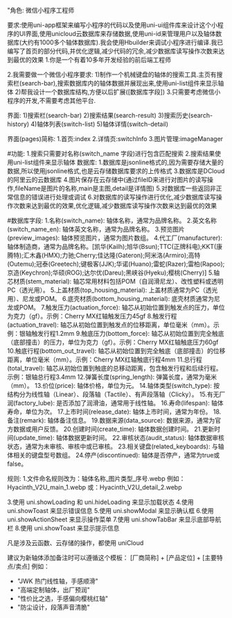 "角色: 微信小程序工程师

要求:使用uni-app框架来编写小程序的代码以及使用uni-ui组件库来设计这个小程序的UI界面,使用unicloud云数据库来存储数据,使用uni-id来管理用户以及轴体数据库(大约有1000多个轴体数据库).我会使用Hbuilder来调试小程序进行编译.我已编写了首页的部分代码,并优化逻辑,减少代码的冗余,减少数据库读写操作次数来达到最优的效果
1.你是一个有着10多年开发经验的前后端工程师

2.我需要做一个微信小程序要求:
1)制作一个机械键盘的轴体的搜索工具.主页有搜索栏(search-bar),搜索数据库内的轴体数据并展现出来,使用uni-list组件来显示轴体
2)帮我设计一个数据库结构,方便以后扩展([数据库字段])
3.只需要考虑微信小程序的开发,不需要考虑其他平台.

界面:
1)搜索栏(search-bar)
2)搜索结果(search-result)
3)搜索历史(search-history)
4)轴体列表(switch-list)
5)轴体详情(switch-detail)

界面(pages)简称:
1.首页:index
2.详情页:switchInfo
3.图片管理:imageManager

#功能:
1.搜索只需要对名称(switch_name 字段)进行包含匹配搜索
2.搜索结果使用uni-list组件来显示轴体
数据库:
1.数据库是jsonline格式的,因为需要存储大量的数据,所以使用jsonline格式,也是云存储数据库要求的上传格式
3.数据库是DCloud的阿里云的云数据库
4.图片保存在云存储中(通过fileID来进行对图片的读写操作,fileName是图片的名称,main是主图,detail是详情图)
5.对数据库一些返回非正常信息的错误进行处理或调试
6.对数据库的读写操作进行优化,减少数据库读写操作次数来达到最优的效果,优化逻辑,减少数据库读写操作次数来达到最优的效果


#数据库字段:
1.名称(switch_name): 轴体名称，通常为品牌名称。
2.英文名称(switch_name_en): 轴体英文名称，通常为品牌名称。
3.预览图片(preview_images): 轴体预览图片，通常为图片数组。
4.代工厂(manufacturer): 轴体制造商，通常为品牌名称。[凯华(Kailh);旭华(Bsun);TTC(正牌科电);KKT(康腾特);汇木鑫(HMX);力驰;Cherry;佳达隆(Gateron);阿米洛(Armiro);高特(Outemu);冠泰(Greetech);键极客(JJK);华诺(Huano);雷蛇(Razer);雷柏(Rapoo);京造(Keychron);华硕(ROG);达尔优(Dareu);黑峡谷(Hyeku);樱桃(Cherry)]
5.轴芯材质(stem_material): 轴芯常用材料包括POM（自润滑尼龙）、改性塑料或透明PC（透光用）。
5.上盖材质(top_housing_material): 上盖材质通常为PC（透光用）、尼龙或POM。
6.底壳材质(bottom_housing_material): 底壳材质通常为尼龙或POM。
7.触发压力(actuation_force): 轴芯从初始位置到触发点的压力，单位为克力（gf）。示例：Cherry MX红轴触发压力45gf
8.触发行程(actuation_travel): 轴芯从初始位置到触发点的位移距离，单位毫米（mm）。示例：银轴触发行程1.2mm
9.触底压力(bottom_force): 轴芯从初始位置到完全触底（底部撞击）的压力，单位为克力（gf）。示例：Cherry MX红轴触底压力60gf
10.触底行程(bottom_out_travel): 轴芯从初始位置到完全触底（底部撞击）的位移距离，单位毫米（mm）。示例：Cherry MX红轴触底行程4mm
11.总行程(total_travel): 轴芯从初始位置到触底的总移动距离，包含触发行程和后续行程。示例：银轴总行程3.4mm
12.弹簧长度(spring_length): 弹簧长度，通常为毫米（mm）。
13.价位(price): 轴体价格，单位为元。
14.轴体类型(switch_type): 按结构分为线性轴（Linear）、段落轴（Tactile）、有声段落轴（Clicky）。
15.有无厂润(factory_lube): 是否添加了润滑油，通常用于线性轴。
16.寿命(lifespan): 轴体寿命，单位为次。
17.上市时间(release_date): 轴体上市时间，通常为年份。
18.备注(remark): 轴体备注信息。
19.数据来源(data_source): 数据来源，通常为官方数据或用户反馈。
20.创建时间(create_time): 轴体数据创建时间。
21.更新时间(update_time): 轴体数据更新时间。
22.审核状态(audit_status): 轴体数据审核状态，通常为未审核、审核中或已审核。
23.相关键盘(related_keyboards): 与轴体相关的键盘型号数组。
24.停产(discontinued): 轴体是否停产，通常为true或false。

规则:
1.文件命名规则改为：轴体名称_图片类型_序号.webp
例如：Hyacinth_V2U_main_1.webp
或：Hyacinth_V2U_detail_2.webp

3.使用 uni.showLoading 和 uni.hideLoading 来显示加载状态
4.使用 uni.showToast 来显示错误信息
5.使用 uni.showModal 来显示确认框
6.使用 uni.showActionSheet 来显示操作菜单
7.使用 uni.showTabBar 来显示底部导航栏
8.使用 uni.showToast 来显示提示信息

凡是涉及云函数、云存储的操作，都使用 uniCloud


建议为新轴体添加备注时可以遵循这个模板：
[厂商简称] + [产品定位] + [主要特点/卖点]
例如：
- "JWK 热门线性轴，手感顺滑"
- "高端定制轴体，出厂预润"
- "性价比之选，手感偏向樱桃红轴"
- "防尘设计，段落声音清脆"